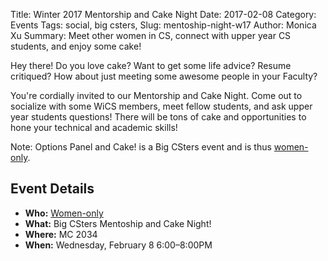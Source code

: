 Title: Winter 2017 Mentorship and Cake Night
Date: 2017-02-08
Category: Events
Tags: social, big csters, 
Slug: mentoship-night-w17
Author: Monica Xu
Summary: Meet other women in CS, connect with upper year CS students, and enjoy some cake!

Hey there! Do you love cake? Want to get some life advice? Resume critiqued?
How about just meeting some awesome people in your Faculty?

You're cordially invited to our Mentorship and Cake Night. Come out to
socialize with some WiCS members, meet fellow students, and ask upper year 
students questions! There will be tons of cake and opportunities
to hone your technical and academic skills!

Note: Options Panel and Cake! is a Big CSters event and is thus 
[women-only]({filename}/pages/faq.md).

## Event Details ##

+ **Who:** [Women-only]({filename}/pages/faq.md)
+ **What:** Big CSters Mentoship and Cake Night!
+ **Where:** MC 2034
+ **When:** Wednesday, February 8 6:00&ndash;8:00PM
